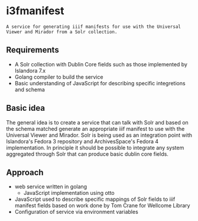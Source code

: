 
# i3fmanifest

    A service for generating iiif manifests for use with the Universal Viewer and Mirador from a Solr collection.

## Requirements

+ A Solr collection with Dublin Core fields such as those implemented by Islandora 7.x
+ Golang compiler to build the service
+ Basic understanding of JavaScript for describing specific integretions and schema


## Basic idea

The general idea is to create a service that can talk with Solr and based on the schema matched generate an appropriate iiif manifest to use with the Universal Viewer and Mirador.  Solr is being used as an integration point with Islandora's Fedora 3 repository and ArchivesSpace's Fedora 4 implementation. In principle it should be possible to integrate any system aggregated through Solr that can produce basic dublin core fields.

## Approach

+ web service written in golang
    + JavaScript implementation using otto
+ JavaScript used to describe specific mappings of Solr fields to iiif manifest fields based on work done by Tom Crane for Wellcome Library
+ Configuration of service via environment variables

